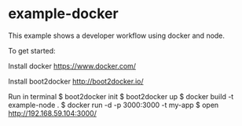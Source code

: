example-docker
======================
This example shows a developer workflow using docker and node.

To get started:

Install docker
https://www.docker.com/

Install boot2docker
http://boot2docker.io/

Run in terminal
$ boot2docker init
$ boot2docker up
$ docker build -t example-node .
$ docker run -d -p 3000:3000 -t my-app
$ open http://192.168.59.104:3000/